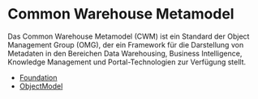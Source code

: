 # Common Warehouse Metamodel

Das Common Warehouse Metamodel (CWM) ist ein Standard der Object Management Group (OMG), der ein Framework für die Darstellung von Metadaten in den Bereichen Data Warehousing, Business Intelligence, Knowledge Management und Portal-Technologien zur Verfügung stellt.

* [Foundation](src/main/java/org/omg/java/cwm/foundation/Foundation.md)
* [ObjectModel](src/main/java/org/omg/java/cwm/objectmodel/ObjectModel.md)
